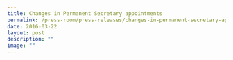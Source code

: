 ```yaml
---
title: Changes in Permanent Secretary appointments
permalink: /press-room/press-releases/changes-in-permanent-secretary-appointments/
date: 2016-03-22
layout: post
description: ""
image: ""
---
```

